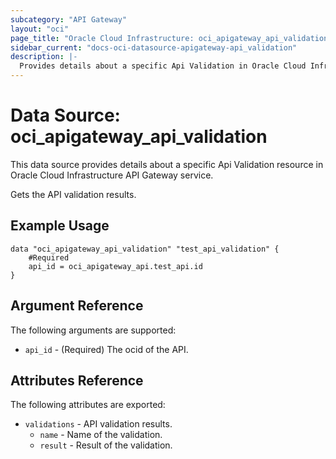 ```yaml
---
subcategory: "API Gateway"
layout: "oci"
page_title: "Oracle Cloud Infrastructure: oci_apigateway_api_validation"
sidebar_current: "docs-oci-datasource-apigateway-api_validation"
description: |-
  Provides details about a specific Api Validation in Oracle Cloud Infrastructure API Gateway service
---
```


# Data Source: oci_apigateway_api_validation
This data source provides details about a specific Api Validation resource in Oracle Cloud Infrastructure API Gateway service.

Gets the API validation results.

## Example Usage

```hcl
data "oci_apigateway_api_validation" "test_api_validation" {
	#Required
	api_id = oci_apigateway_api.test_api.id
}
```

## Argument Reference

The following arguments are supported:

* `api_id` - (Required) The ocid of the API.


## Attributes Reference

The following attributes are exported:

* `validations` - API validation results.
	* `name` - Name of the validation.
	* `result` - Result of the validation.

